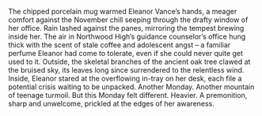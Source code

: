 The chipped porcelain mug warmed Eleanor Vance’s hands, a meager comfort against the November chill seeping through the drafty window of her office.  Rain lashed against the panes, mirroring the tempest brewing inside her.  The air in Northwood High’s guidance counselor’s office hung thick with the scent of stale coffee and adolescent angst – a familiar perfume Eleanor had come to tolerate, even if she could never quite get used to it.  Outside, the skeletal branches of the ancient oak tree clawed at the bruised sky, its leaves long since surrendered to the relentless wind.  Inside, Eleanor stared at the overflowing in-tray on her desk, each file a potential crisis waiting to be unpacked.  Another Monday. Another mountain of teenage turmoil.  But this Monday felt different.  Heavier.  A premonition, sharp and unwelcome, prickled at the edges of her awareness.
